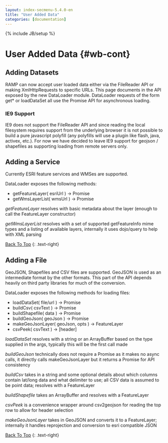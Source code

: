 ```yaml
---
layout: index-secmenu-5.4.0-en
title: "User Added Data"
categories: [documentation]
---
```

{% include JB/setup %}

<a name="top" />

# User Added Data {#wb-cont}

<div class="toc"></div>

## Adding Datasets

RAMP can now accept user loaded data either via the FileReader API or making
XmlHttpRequests to specific URLs.  This page documents in the API exposed by
the new DataLoader module.  DataLoader requests of the form get* or loadDataSet
all use the Promise API for asynchronous loading.

### IE9 Support

IE9 does not support the FileReader API and since reading the local filesystem
requires support from the underlying browser it is not possible to build a pure
javascript polyfill (any polyfills will use a plugin like flash, java, activex,
etc.).  For now we have decided to leave IE9 support for geojson / shapefiles
as supporting loading from remote servers only.

## Adding a Service

Currently ESRI feature services and WMSes are supported.

DataLoader exposes the following methods:

- getFeatureLayer( esriUrl ) -> Promise
- getWmsLayerList( wmsUrl ) -> Promise

*getFeatureLayer* resolves with basic metadata about the layer (enough to call
the FeatureLayer constructor)

*getWmsLayerList* resolves with a set of supported getFeatureInfo mime types and
a listing of available layers, internally it uses dojo/query to help with XML
parsing

[Back To Top](#top)
{: .text-right}

## Adding a File

GeoJSON, Shapefiles and CSV files are supported.  GeoJSON is used as an
intermediate format by the other formats.  This part of the API depends
heavily on third party libraries for much of the conversion.

DataLoader exposes the following methods for loading files:

- loadDataSet( file/url ) -> Promise
- buildCsv( csvText ) -> Promise
- buildShapefile( data ) -> Promise
- buildGeoJson( geoJson ) -> Promise
- makeGeoJsonLayer( geoJson, opts ) -> FeatureLayer
- csvPeek( csvText ) -> [header]

*loadDataSet* resolves with a string or an ArrayBuffer based on the type supplied
in the args, typically this will be the first call made

*buildGeoJson* technically does not require a Promise as it makes no async calls,
it directly calls makeGeoJsonLayer but it returns a Promise for API consistency

*buildCsv* takes in a string and some optional details about which columns
contain lat/long data and what delimiter to use; all CSV data is assumed to be
point data; resolves with a FeatureLayer

*buildShapefile* takes an ArrayBuffer and resolves with a FeatureLayer

*csvPeek* is a convenience wrapper around csv2geojson for reading the top row
to allow for header selection

*makeGeoJsonLayer* takes in GeoJSON and converts it to a FeatureLayer; internally
it handles reprojection and conversion to esri compatible JSON

[Back To Top](#top)
{: .text-right}
